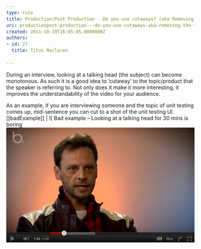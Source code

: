```yaml
---
type: rule
title: Production/Post Production - Do you use cutaways? (aka Removing the talking head)
uri: productionpost-production---do-you-use-cutaways-aka-removing-the-talking-head
created: 2011-10-19T16:05:05.0000000Z
authors:
- id: 27
  title: Titus Maclaren

---
```


During an interview, looking at a talking head (the subject) can become monotonous. As such it is a good idea to ‘cutaway’ to the topic/product that the speaker is referring to. Not only does it make it more interesting, it improves the understandability of the video for your audience.
 
As an example, if you are interviewing someone and the topic of unit testing comes up, mid-sentence you can cut to a shot of the unit testing UI.
[[badExample]]
| ![ Bad example – Looking at a talking head for 30 mins is boring![Cutaways  Bad example](cutaways-bad-example.jpg)
